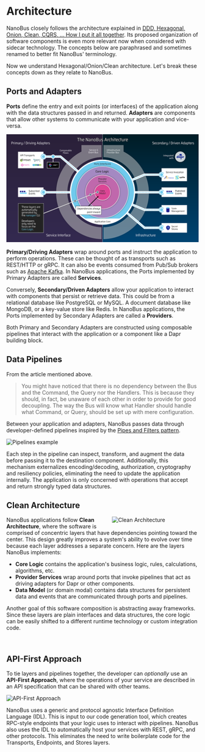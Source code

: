 # Architecture

NanoBus closely follows the architecture explained in [DDD, Hexagonal, Onion, Clean, CQRS, … How I put it all together](https://herbertograca.com/2017/11/16/explicit-architecture-01-ddd-hexagonal-onion-clean-cqrs-how-i-put-it-all-together/). Its proposed organization of software components is even more relevant now when considered with sidecar technology. The concepts below are paraphrased and sometimes renamed to better fit NanoBus' terminology.

Now we understand Hexagonal/Onion/Clean architecture. Let's break these concepts down as they relate to NanoBus.

## Ports and Adapters

**Ports** define the entry and exit points (or interfaces) of the application along with the data structures passed in and returned. **Adapters** are components that allow other systems to communicate with your application and vice-versa.

![NanoBus Architecture](images/architecture.svg)

**Primary/Driving Adapters** wrap around ports and instruct the application to perform operations. These can be thought of as transports such as REST/HTTP or gRPC. It can also be events consumed from Pub/Sub brokers such as [Apache Kafka](https://kafka.apache.org). In NanoBus applications, the Ports implemented by Primary Adapters are called **Services**.

Conversely, **Secondary/Driven Adapters** allow your application to interact with components that persist or retrieve data. This could be from a relational database like PostgreSQL or MySQL. A document database like MongoDB, or a key-value store like Redis. In NanoBus applications, the Ports implemented by Secondary Adapters are called a **Providers**.

Both Primary and Secondary Adapters are constructed using composable pipelines that interact with the application or a component like a Dapr building block.

## Data Pipelines

From the article mentioned above.

> You might have noticed that there is no dependency between the Bus and the Command, the Query nor the Handlers. This is because they should, in fact, be unaware of each other in order to provide for good decoupling. The way the Bus will know what Handler should handle what Command, or Query, should be set up with mere configuration.

Between your application and adapters, NanoBus passes data through developer-defined pipelines inspired by the [Pipes and Filters pattern](https://www.enterpriseintegrationpatterns.com/PipesAndFilters.html).

![Pipelines example](images/pipelines.svg)

Each step in the pipeline can inspect, transform, and augment the data before passing it to the destination component.  Additionally, this mechanism externalizes encoding/decoding, authorization, cryptography and resiliency policies, eliminating the need to update the application internally. The application is only concerned with operations that accept and return strongly typed data structures.

## Clean Architecture

<img align="right" src="images/clean-architecture.svg" alt="Clean Architecture" width="45%" style="margin: 0 0 1rem 1rem;" />

NanoBus applications follow **Clean Architecture**, where the software is comprised of concentric layers that have dependencies pointing toward the center. This design greatly improves a system's ability to evolve over time because each layer addresses a separate concern. Here are the layers NanoBus implements:

* **Core Logic** contains the application's business logic, rules, calculations, algorithms, etc.
* **Provider Services** wrap around ports that invoke pipelines that act as driving adapters for Dapr or other components.
* **Data Model** (or domain modal) contains data structures for persistent data and events that are communicated through ports and pipelines.

Another goal of this software composition is abstracting away frameworks. Since these layers are plain interfaces and data structures, the core logic can be easily shifted to a different runtime technology or custom integration code.

<br clear="both"/>

## API-First Approach

To tie layers and pipelines together, the developer can *optionally* use an **API-First Approach**, where the operations of your service are described in an API specification that can be shared with other teams.

![API-First Approach](images/api-first.svg)

NanoBus uses a generic and protocol agnostic Interface Definition Language (IDL). This is input to our code generation tool, which creates RPC-style endpoints that your logic uses to interact with pipelines. NanoBus also uses the IDL to automatically host your services with REST, gRPC, and other protocols. This eliminates the need to write boilerplate code for the Transports, Endpoints, and Stores layers.
